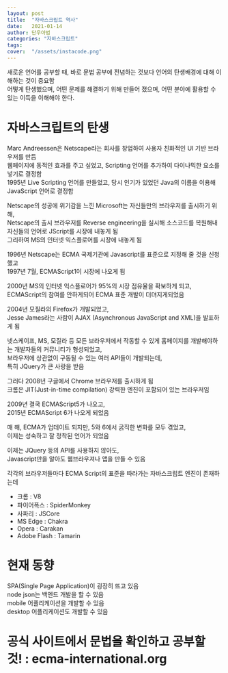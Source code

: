 ```yaml
---
layout: post
title:  "자바스크립트 역사"
date:   2021-01-14
author: 단우아범
categories: "자바스크립트"
tags:	
cover:  "/assets/instacode.png"
---
```


새로운 언어를 공부할 때, 바로 문법 공부에 전념하는 것보다 언어의 탄생배경에 대해 이해하는 것이 중요함  
어떻게 탄생했으며, 어떤 문제를 해결하기 위해 만들어 졌으며, 어떤 분야에 활용할 수 있는 이득을 이해해야 한다.  

# 자바스크립트의 탄생
Marc Andreessen은 Netscape라는 회사를 창업하여 사용자 친화적인 UI 기반 브라우저를 만듬  
웹페이지에 동적인 효과를 주고 싶었고, Scripting 언어를 추가하여 다이나믹한 요소를 넣기로 결정함  
1995년 Live Scripting 언어를 만들었고, 당시 인기가 있었던 Java의 이름을 이용해 JavaScript 언어로 결정함  

Netscape의 성공에 위기감을 느낀 Microsoft는 자신들만의 브라우저를 출시하기 위해,  
Netscape의 출시 브라우저를 Reverse engineering을 실시해 소스코드를 복원해내 자신들의 언어로 JScript를 시장에 내놓게 됨  
그리하여 MS의 인터넷 익스플로어를 시장에 내놓게 됨  

1996년 Netscape는 ECMA 국제기관에 Javascript를 표준으로 지정해 줄 것을 신청했고  
1997년 7월, ECMAScript1이 시장에 나오게 됨  

2000년 MS의 인터넷 익스플로어가 95%의 시장 점유율을 확보하게 되고,  
ECMAScript의 참여를 안하게되어 ECMA 표준 개발이 더뎌지게되었음  

2004년 모질라의 Firefox가 개발되었고,  
Jesse James라는 사람이 AJAX (Asynchronous JavaScript and XML)을 발표하게 됨  

넷스케이프, MS, 모질라 등 모든 브라우저에서 작동할 수 있게 홈페이지를 개발해야하는 개발자들의 커뮤니티가 형성되었고,  
브라우저에 상관없이 구동될 수 있는 여러 API들이 개발되는데,  
특히 JQuery가 큰 사랑을 받음  

그러다 2008년 구글에서 Chrome 브라우저를 출시하게 됨  
크롬은 JIT(Just-in-time compilation) 강력한 엔진이 포함되어 있는 브라우저임  

2009년 결국 ECMAScript5가 나오고,  
2015년 ECMAScript 6가 나오게 되었음  

매 해, ECMA가 업데이트 되지만, 5와 6에서 굵직한 변화를 모두 겪었고,  
이제는 성숙하고 잘 정착된 언어가 되었음  

이제는 JQuery 등의 API를 사용하지 않아도,  
Javascript만을 알아도 웹브라우져나 앱을 만들 수 있음  

각각의 브라우저들마다 ECMA Script의 표준을 따라가는 자바스크립트 엔진이 존재하는데  
- 크롬 : V8  
- 파이어폭스 : SpiderMonkey  
- 사파리 : JSCore  
- MS Edge : Chakra  
- Opera : Carakan  
- Adobe Flash : Tamarin  

# 현재 동향  
SPA(Single Page Application)이 굉장히 뜨고 있음  
node json는 백엔드 개발을 할 수 있음  
mobile 어플리케이션을 개발할 수 있음  
desktop 어플리케이션도 개발할 수 있음  

# 공식 사이트에서 문법을 확인하고 공부할 것! : ecma-international.org
